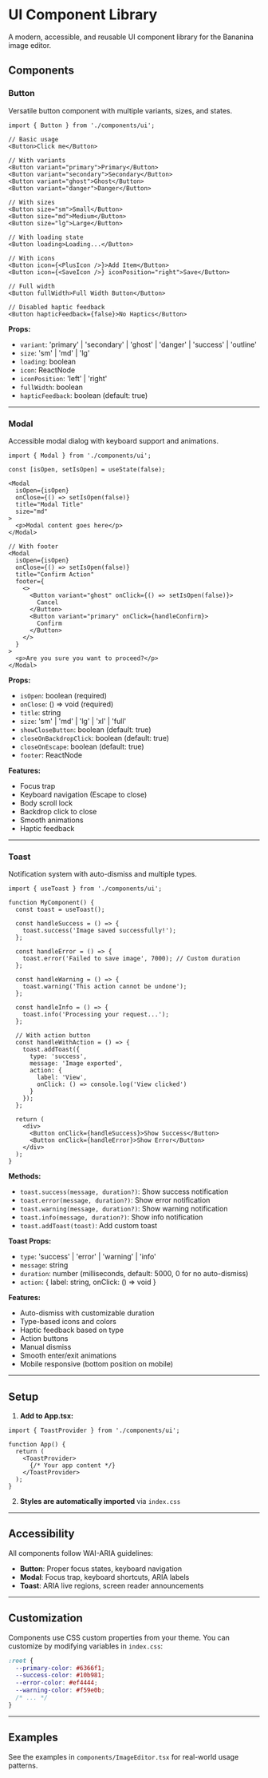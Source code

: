 # UI Component Library

A modern, accessible, and reusable UI component library for the Bananina image editor.

## Components

### Button

Versatile button component with multiple variants, sizes, and states.

```tsx
import { Button } from './components/ui';

// Basic usage
<Button>Click me</Button>

// With variants
<Button variant="primary">Primary</Button>
<Button variant="secondary">Secondary</Button>
<Button variant="ghost">Ghost</Button>
<Button variant="danger">Danger</Button>

// With sizes
<Button size="sm">Small</Button>
<Button size="md">Medium</Button>
<Button size="lg">Large</Button>

// With loading state
<Button loading>Loading...</Button>

// With icons
<Button icon={<PlusIcon />}>Add Item</Button>
<Button icon={<SaveIcon />} iconPosition="right">Save</Button>

// Full width
<Button fullWidth>Full Width Button</Button>

// Disabled haptic feedback
<Button hapticFeedback={false}>No Haptics</Button>
```

**Props:**
- `variant`: 'primary' | 'secondary' | 'ghost' | 'danger' | 'success' | 'outline'
- `size`: 'sm' | 'md' | 'lg'
- `loading`: boolean
- `icon`: ReactNode
- `iconPosition`: 'left' | 'right'
- `fullWidth`: boolean
- `hapticFeedback`: boolean (default: true)

---

### Modal

Accessible modal dialog with keyboard support and animations.

```tsx
import { Modal } from './components/ui';

const [isOpen, setIsOpen] = useState(false);

<Modal
  isOpen={isOpen}
  onClose={() => setIsOpen(false)}
  title="Modal Title"
  size="md"
>
  <p>Modal content goes here</p>
</Modal>

// With footer
<Modal
  isOpen={isOpen}
  onClose={() => setIsOpen(false)}
  title="Confirm Action"
  footer={
    <>
      <Button variant="ghost" onClick={() => setIsOpen(false)}>
        Cancel
      </Button>
      <Button variant="primary" onClick={handleConfirm}>
        Confirm
      </Button>
    </>
  }
>
  <p>Are you sure you want to proceed?</p>
</Modal>
```

**Props:**
- `isOpen`: boolean (required)
- `onClose`: () => void (required)
- `title`: string
- `size`: 'sm' | 'md' | 'lg' | 'xl' | 'full'
- `showCloseButton`: boolean (default: true)
- `closeOnBackdropClick`: boolean (default: true)
- `closeOnEscape`: boolean (default: true)
- `footer`: ReactNode

**Features:**
- Focus trap
- Keyboard navigation (Escape to close)
- Body scroll lock
- Backdrop click to close
- Smooth animations
- Haptic feedback

---

### Toast

Notification system with auto-dismiss and multiple types.

```tsx
import { useToast } from './components/ui';

function MyComponent() {
  const toast = useToast();

  const handleSuccess = () => {
    toast.success('Image saved successfully!');
  };

  const handleError = () => {
    toast.error('Failed to save image', 7000); // Custom duration
  };

  const handleWarning = () => {
    toast.warning('This action cannot be undone');
  };

  const handleInfo = () => {
    toast.info('Processing your request...');
  };

  // With action button
  const handleWithAction = () => {
    toast.addToast({
      type: 'success',
      message: 'Image exported',
      action: {
        label: 'View',
        onClick: () => console.log('View clicked')
      }
    });
  };

  return (
    <div>
      <Button onClick={handleSuccess}>Show Success</Button>
      <Button onClick={handleError}>Show Error</Button>
    </div>
  );
}
```

**Methods:**
- `toast.success(message, duration?)`: Show success notification
- `toast.error(message, duration?)`: Show error notification
- `toast.warning(message, duration?)`: Show warning notification
- `toast.info(message, duration?)`: Show info notification
- `toast.addToast(toast)`: Add custom toast

**Toast Props:**
- `type`: 'success' | 'error' | 'warning' | 'info'
- `message`: string
- `duration`: number (milliseconds, default: 5000, 0 for no auto-dismiss)
- `action`: { label: string, onClick: () => void }

**Features:**
- Auto-dismiss with customizable duration
- Type-based icons and colors
- Haptic feedback based on type
- Action buttons
- Manual dismiss
- Smooth enter/exit animations
- Mobile responsive (bottom position on mobile)

---

## Setup

1. **Add to App.tsx:**

```tsx
import { ToastProvider } from './components/ui';

function App() {
  return (
    <ToastProvider>
      {/* Your app content */}
    </ToastProvider>
  );
}
```

2. **Styles are automatically imported** via `index.css`

---

## Accessibility

All components follow WAI-ARIA guidelines:

- **Button**: Proper focus states, keyboard navigation
- **Modal**: Focus trap, keyboard shortcuts, ARIA labels
- **Toast**: ARIA live regions, screen reader announcements

---

## Customization

Components use CSS custom properties from your theme. You can customize by modifying variables in `index.css`:

```css
:root {
  --primary-color: #6366f1;
  --success-color: #10b981;
  --error-color: #ef4444;
  --warning-color: #f59e0b;
  /* ... */
}
```

---

## Examples

See the examples in `components/ImageEditor.tsx` for real-world usage patterns.





